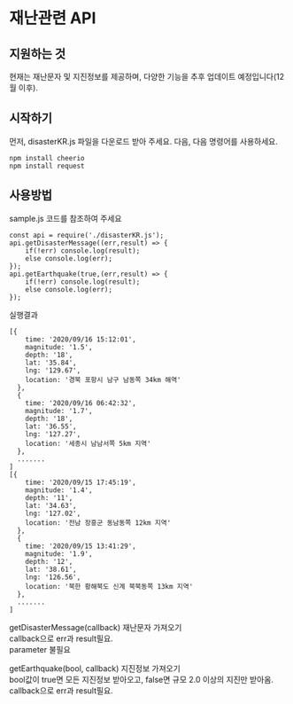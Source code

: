 # 재난관련 API

## 지원하는 것
현재는 재난문자 및 지진정보를 제공하며, 다양한 기능을 추후 업데이트 예정입니다(12월 이후).
## 시작하기
먼저, disasterKR.js 파일을 다운로드 받아 주세요.
다음, 다음 명령어를 사용하세요.
```
npm install cheerio
npm install request
```
## 사용방법
sample.js 코드를 참조하여 주세요
```
const api = require('./disasterKR.js');
api.getDisasterMessage((err,result) => {
    if(!err) console.log(result);
    else console.log(err);
});
api.getEarthquake(true,(err,result) => {
    if(!err) console.log(result);
    else console.log(err);
});
```

실행결과
```
[{
    time: '2020/09/16 15:12:01',
    magnitude: '1.5',
    depth: '18',
    lat: '35.84',
    lng: '129.67',
    location: '경북 포항시 남구 남동쪽 34km 해역'
  },
  {
    time: '2020/09/16 06:42:32',
    magnitude: '1.7',
    depth: '18',
    lat: '36.55',
    lng: '127.27',
    location: '세종시 남남서쪽 5km 지역'
  },
  .......
]
[{
    time: '2020/09/15 17:45:19',
    magnitude: '1.4',
    depth: '11',
    lat: '34.63',
    lng: '127.02',
    location: '전남 장흥군 동남동쪽 12km 지역'
  },
  {
    time: '2020/09/15 13:41:29',
    magnitude: '1.9',
    depth: '12',
    lat: '38.61',
    lng: '126.56',
    location: '북한 황해북도 신계 북북동쪽 13km 지역'
  },
  .......
]
```
getDisasterMessage(callback) 재난문자 가져오기   
 callback으로 err과 result필요.  
 parameter 불필요  
 
getEarthquake(bool, callback) 지진정보 가져오기  
 bool값이 true면 모든 지진정보 받아오고, false면 규모 2.0 이상의 지진만 받아옴.  
 callback으로 err과 result필요.  
